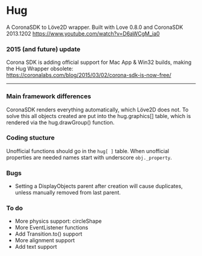 # Hug

A CoronaSDK to Löve2D wrapper.
Built with Love 0.8.0 and CoronaSDK 2013.1202
https://www.youtube.com/watch?v=D6aWCgM_ia0


### 2015 (and future) update
Corona SDK is adding official support for Mac App & Win32 builds, making the Hug Wrapper obsolete:
https://coronalabs.com/blog/2015/03/02/corona-sdk-is-now-free/

---

### Main framework differences
CoronaSDK renders everything automatically, which Löve2D does not. To solve this
all objects created are put into the hug.graphics[] table, which is rendered via
the hug.drawGroup() function.


### Coding stucture
Unofficial functions should go in the `hug[ ]` table.
When unofficial properties are needed names start with underscore `obj._property`.


### Bugs
* Setting a DisplayObjects parent after creation will cause duplicates, unless manually removed from last parent.


### To do
* More physics support: circleShape
* More EventListener functions
* Add Transition.to() support
* More alignment support
* Add text support

